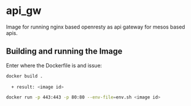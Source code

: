 # api_gw

Image for running nginx based openresty as api gateway for mesos based apis.

## Building and running the Image

Enter where the Dockerfile is and issue:

```sh
docker build .
  
  + result: <image id>

docker run -p 443:443 -p 80:80 --env-file=env.sh <image id>
```
